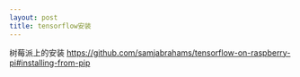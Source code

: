 ```yaml
---
layout: post
title: tensorflow安装
---
```



树莓派上的安装
https://github.com/samjabrahams/tensorflow-on-raspberry-pi#installing-from-pip